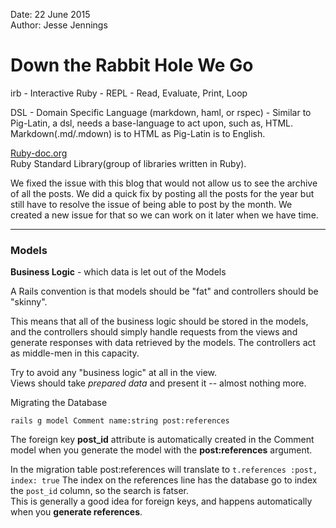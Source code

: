 Date: 22 June 2015  
Author: Jesse Jennings  

# Down the Rabbit Hole We Go

irb - Interactive Ruby - REPL - Read, Evaluate, Print, Loop

DSL - Domain Specific Language (markdown, haml, or rspec) - Similar to
Pig-Latin, a dsl, needs a base-language to act upon, such as, HTML.  
Markdown(.md/.mdown) is to HTML as Pig-Latin is to English. 

[Ruby-doc.org](http://ruby-doc.org/)  
Ruby Standard Library(group of libraries written in Ruby).

We fixed the issue with this blog that would not allow us to see the archive of all the posts. We did a quick fix by posting all the posts for the year but still have to resolve the issue of being able to post by the month. We created a new issue for that so we can work on it later when we have time. 

-----

### Models

**Business Logic** - which data is let out of the Models

A Rails convention is that models should be "fat" and controllers should be "skinny".  

This means that all of the business logic should be stored in the models,  
and the controllers should simply handle requests from the views and generate 
responses with data retrieved by the models. The controllers act as middle-men in this capacity.

Try to avoid any "business logic" at all in the view.  
Views should take *prepared data* and present it -- almost nothing more.

Migrating the Database

`rails g model Comment name:string post:references`

The foreign key **post_id** attribute is automatically created in the
Comment model when you generate the model with the **post:references** argument.

In the migration table post:references will translate to `t.references :post, index: true` 
The index on the references line has the database go to index the `post_id` column, so the search is fatser.  
This is generally a good idea for foreign keys, and happens automatically when you **generate references**.
